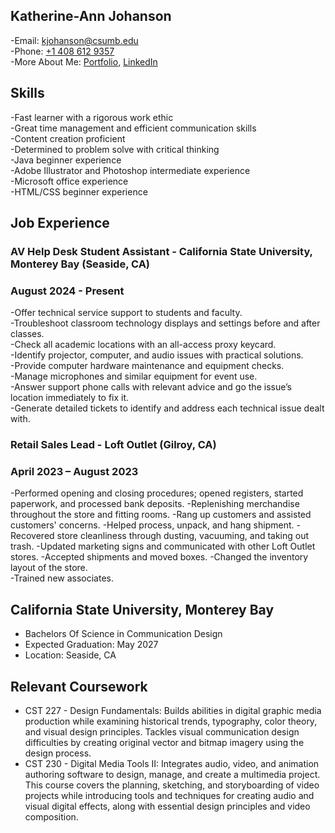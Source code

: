 ## Katherine-Ann Johanson  
-Email: <kjohanson@csumb.edu>  
-Phone: [+1 408 612 9357](tel:+1-408-612-9357)  
-More About Me: [Portfolio](https://github.com/kjoh7/Portfolio), [LinkedIn](https://www.linkedin.com/in/katherine-ann-johanson-4b0704213)  
							                       	                          		
## Skills
-Fast learner with a rigorous work ethic  
-Great time management and efficient communication skills  
-Content creation proficient  
-Determined to problem solve with critical thinking   
-Java beginner experience   
-Adobe Illustrator and Photoshop intermediate experience  
-Microsoft office experience   
-HTML/CSS beginner experience  

## Job Experience
### AV Help Desk Student Assistant - California State University, Monterey Bay (Seaside, CA)       
### August 2024 - Present                                                                                                     
-Offer technical service support to students and faculty.  
-Troubleshoot classroom technology displays and settings before and after classes.  
-Check all academic locations with an all-access proxy keycard.  
-Identify projector, computer, and audio issues with practical solutions.  
-Provide computer hardware maintenance and equipment checks.  
-Manage microphones and similar equipment for event use.  
-Answer support phone calls with relevant advice and go the issue’s location immediately to fix it.  
-Generate detailed tickets to identify and address each technical issue dealt with.  
 
### Retail Sales Lead - Loft Outlet (Gilroy, CA)                                                     
### April 2023 – August 2023	                 
-Performed opening and closing procedures; opened registers, started paperwork, and processed bank deposits.
-Replenishing merchandise throughout the store and fitting rooms.
-Rang up customers and assisted customers' concerns.
-Helped process, unpack, and hang shipment.
-Recovered store cleanliness through dusting, vacuuming, and taking out trash. 
-Updated marketing signs and communicated with other Loft Outlet stores.
-Accepted shipments and moved boxes.
-Changed the inventory layout of the store.                          
-Trained new associates.

## California State University, Monterey Bay
- Bachelors Of Science in Communication Design                                    
- Expected Graduation: May 2027   
- Location: Seaside, CA  

## Relevant Coursework  
- CST 227 - Design Fundamentals: Builds abilities in digital graphic media production while examining historical trends, typography, color theory, and visual design principles.
Tackles visual communication design difficulties by creating original vector and bitmap imagery using the design process.  
- CST 230 - Digital Media Tools II: Integrates audio, video, and animation authoring software to design, manage, and create a multimedia project. This course covers the planning, sketching, and storyboarding of video projects while introducing tools and techniques for creating audio and visual digital effects, along with essential design principles and video composition.  
